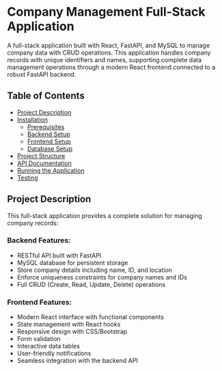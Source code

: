# Company Management Full-Stack Application

A full-stack application built with React, FastAPI, and MySQL to manage company data with CRUD operations. This application handles company records with unique identifiers and names, supporting complete data management operations through a modern React frontend connected to a robust FastAPI backend.

## Table of Contents

- [Project Description](#project-description)
- [Installation](#installation)
  - [Prerequisites](#prerequisites)
  - [Backend Setup](#backend-setup)
  - [Frontend Setup](#frontend-setup)
  - [Database Setup](#database-setup)
- [Project Structure](#project-structure)
- [API Documentation](#api-documentation)
- [Running the Application](#running-the-application)
- [Testing](#testing)


## Project Description

This full-stack application provides a complete solution for managing company records:

### Backend Features:
- RESTful API built with FastAPI
- MySQL database for persistent storage
- Store company details including name, ID, and location
- Enforce uniqueness constraints for company names and IDs
- Full CRUD (Create, Read, Update, Delete) operations

### Frontend Features:
- Modern React interface with functional components
- State management with React hooks
- Responsive design with CSS/Bootstrap
- Form validation
- Interactive data tables
- User-friendly notifications
- Seamless integration with the backend API
